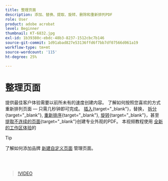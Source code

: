 ```yaml
---
title: 整理页面
description: 添加、替换、提取、旋转、删除和重新排列PDF
role: User
product: adobe acrobat
level: Beginner
thumbnail: KT-6832.jpg
exl-id: 1b39380c-ebdc-48b3-8237-1512cbc7b146
source-git-commit: 1d91abad827e53136ffd6f7bb7df07566d061a19
workflow-type: tm+mt
source-wordcount: '115'
ht-degree: 25%

---
```


# 整理页面

提供最佳客户体验需要以前所未有的速度创建内容。 了解如何按照您喜欢的方式重新排列页面 — 只需几秒钟即可完成。 [插入](https://www.adobe.com/acrobat/online/add-pages-to-pdf.html){target=&quot;_blank&quot;}，替换， [拆分](https://www.adobe.com/cn/acrobat/online/split-pdf.html){target=&quot;_blank&quot;}, [重新排序](https://www.adobe.com/acrobat/online/rearrange-pdf.html){target=&quot;_blank&quot;}, [旋转](https://www.adobe.com/acrobat/online/rotate-pdf.html){target=&quot;_blank&quot;}，甚至 [提取不连续的页面](https://www.adobe.com/acrobat/online/extract-pdf-pages.html){target=&quot;_blank&quot;}创建专业外观的PDF。 本视频教程使用 [全新的工作区体验](new-workspace.md)的

>[!TIP]
>
>了解如何添加品牌 [新建自定义页面](add-custom-page.md) 管理页面。

<br> 

>[!VIDEO](https://video.tv.adobe.com/v/3409022?hidetitle=true)